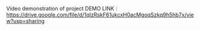 Video demonstration of project
DEMO LINK : https://drive.google.com/file/d/1qlzRskF61ukcxH0acMgoqSzkq9h5hb7x/view?usp=sharing
